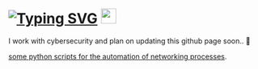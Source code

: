 
# [![Typing SVG](https://readme-typing-svg.herokuapp.com?size=16&color=F70707&lines=Hi%2C+there!+)](https://git.io/typing-svg) <img src="https://raw.githubusercontent.com/MartinHeinz/MartinHeinz/master/wave.gif" width="30px">

I work with cybersecurity and plan on updating this github page soon.. 🤫

[some python scripts for the automation of networking processes](https://github.com/j4nedoe/python-automation).

<!--
**j4nedoe/j4nedoe** is a ✨ _special_ ✨ repository because its `README.md` (this file) appears on your GitHub profile.

Here are some ideas to get you started:

- 🔭 I’m currently working on ...
- 🌱 I’m currently learning ...
- 👯 I’m looking to collaborate on ...
- 🤔 I’m looking for help with ...
- 💬 Ask me about ...
- 📫 How to reach me: ...
- 😄 Pronouns: ...
- ⚡ Fun fact: ...
-->
